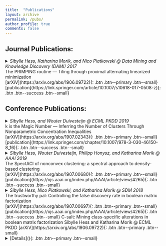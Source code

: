 ```yaml
---
title:  "Publications"
layout: archive
permalink: /pubs/
author_profile: true
comments: false
---
```


## Journal Publications:
<details>
  <summary>
    <i>Sibylle Hess, Katharina Morik, and Nico Piatkowski @ Data Mining and Knowledge Discovery (DAMI) 2017</i><br>
    The PRIMPING routine — Tiling through proximal alternating linearized minimization
  </summary>
  <p>
  The Primping Routine introduces a novel optimization procedure for the combinatorial problem of Boolean Matrix Factorization (BMF), based on recent advances in nonconvex optimization. The proposed procedure has been the first to enable the highly parallel implementation of a BMF algorithm on Graphics Processing Units (GPUs), replacing the so far used heuristic procedures. Furthermore, a minimum description length based criterion is introduced which enables an accurate automatic determination of the number of clusters. The introduced proximal operator for binary optimization has been extended for integer optimization in the scope of estimating exponential families 
<a href="https://eldorado.tu-dortmund.de/bitstream/2003/36877/1/Dissertation_Piatkowski.pdf">(Piatkowski, 2018)</a>.
   <\p>
</details>
[arXiV](https://arxiv.org/abs/1906.09722){: .btn .btn--primary .btn--small} [publication](https://link.springer.com/article/10.1007/s10618-017-0508-z){: .btn .btn--success .btn--small}

## Conference Publications:

<details>
  <summary><i>Sibylle Hess, and Wouter Duivesteijn @ ECML PKDD 2019</i> <br>
   k is the Magic Number — Inferring the Number of Clusters Through Nonparametric Concentration Inequalities 
  </summary>
  This paper extends the idea of \emph{the trustworthy pal} to select clusters based on the probability that a cluster is generated by noise effects to clusters in the real-valued vector space computed by $k$-means. Here, me and my co-author have proposed a bound on the question whether a cluster is likely to be part of another, overarching cluster. For real-valued clustering, comparable probability bounds exist, but only for specific (e.g., Gaussian) distributions of points within one cluster. Our novel bound does not require assumptions of specific probability distribution and relies only on easily computed parameters of the data, such as the mean and variance of points within each cluster. This makes our novel approach suitable for the application of clustering methods which work on a transformation of the input data such as \textsc{SpectACl}.
</details>
[arXiV](https://arxiv.org/abs/1907.02343){: .btn .btn--primary .btn--small} [publication](https://link.springer.com/chapter/10.1007/978-3-030-46150-8_16){: .btn .btn--success .btn--small}
<details>
  <summary><i> Sibylle Hess, Wouter Duivesteijn, Philipp Honysz, and Katharina Morik @ AAAI 2019</i> <br> 
    The SpectACl of nonconvex clustering: a spectral approach to density-based clustering
  </summary> 
  This paper fills a long standing theoretical gap, showing why the application of $k$-means in Spectral Clustering is not only practically but also theoretically justified. This insight led to the proposal of a novel robust and feasible algorithm <i>SpectACl</i>. <i>SpectACl</i> is able to outperform more advanced and theoretically more expressive approaches which learn the similarity matrix simultaneously with the clustering.
</details>
[arXiV](https://arxiv.org/abs/1907.00680){: .btn .btn--primary .btn--small} [publication](https://ojs.aaai.org/index.php/AAAI/article/view/4265){: .btn .btn--success .btn--small}
<details>
  <summary><i> Sibylle Hess, Nico Piatkowski, and Katharina Morik @ SDM 2018 </i> <br>
    The trustworthy pal: Controlling the false discovery rate in boolean matrix factorization 
  </summary>
  In this paper, we provide the first criterion to determine the number of clusters in BMF based on probability theory. Me and my co-authors have   provided a probabilistic bound on the question "Given my data has <i>p\%</i> noise, how likely is this cluster (returned by my method of choice) mainly composed of noise?". This approach certifies the returned clustering in the sense that any of the clusters is only with a small (user-defined) probability an artifact of noise.
</details>
[arXiV](https://arxiv.org/abs/1907.00697){: .btn .btn--primary .btn--small} [publication](https://ojs.aaai.org/index.php/AAAI/article/view/4265){: .btn .btn--success .btn--small}
C-salt: Mining class-specific alterations in boolean matrix factorization
Sibylle Hess and Katharina Morik @ ECML PKDD
[arXiV](https://arxiv.org/abs/1906.09722){: .btn .btn--primary .btn--small}
<details>
  <summary>[Details](){: .btn .btn--primary .btn--small}</summary>
  Some details
</details>
